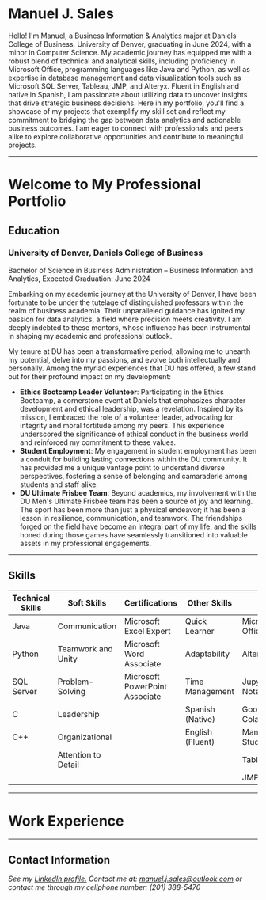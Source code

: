 # Manuel J. Sales

Hello! I'm Manuel, a Business Information & Analytics major at Daniels College of Business, University of Denver, graduating in June 2024, with a minor in Computer Science. My academic journey has equipped me with a robust blend of technical and analytical skills, including proficiency in Microsoft Office, programming languages like Java and Python, as well as expertise in database management and data visualization tools such as Microsoft SQL Server, Tableau, JMP, and Alteryx. Fluent in English and native in Spanish, I am passionate about utilizing data to uncover insights that drive strategic business decisions. Here in my portfolio, you'll find a showcase of my projects that exemplify my skill set and reflect my commitment to bridging the gap between data analytics and actionable business outcomes. I am eager to connect with professionals and peers alike to explore collaborative opportunities and contribute to meaningful projects.

<a name="top"></a>
<hr>

# Welcome to My Professional Portfolio
<a name="education"></a>
## Education
### University of Denver, Daniels College of Business
Bachelor of Science in Business Administration – Business Information and Analytics, Expected Graduation: June 2024

Embarking on my academic journey at the University of Denver, I have been fortunate to be under the tutelage of distinguished professors within the realm of business academia. Their unparalleled guidance has ignited my passion for data analytics, a field where precision meets creativity. I am deeply indebted to these mentors, whose influence has been instrumental in shaping my academic and professional outlook.

My tenure at DU has been a transformative period, allowing me to unearth my potential, delve into my passions, and evolve both intellectually and personally. Among the myriad experiences that DU has offered, a few stand out for their profound impact on my development:
<ul>
  <li><b>Ethics Bootcamp Leader Volunteer</b>:  Participating in the Ethics Bootcamp, a cornerstone event at Daniels that emphasizes character development and ethical leadership, was a revelation. Inspired by its mission, I embraced the role of a volunteer leader, advocating for integrity and moral fortitude among my peers. This experience underscored the significance of ethical conduct in the business world and reinforced my commitment to these values.</li>
  <li><b>Student Employment</b>: My engagement in student employment has been a conduit for building lasting connections within the DU community. It has provided me a unique vantage point to understand diverse perspectives, fostering a sense of belonging and camaraderie among students and staff alike.</li>
  <li><b>DU Ultimate Frisbee Team</b>: Beyond academics, my involvement with the DU Men's Ultimate Frisbee team has been a source of joy and learning. The sport has been more than just a physical endeavor; it has been a lesson in resilience, communication, and teamwork. The friendships forged on the field have become an integral part of my life, and the skills honed during those games have seamlessly transitioned into valuable assets in my professional engagements.</li>
</ul>



<a name="skills"></a>
<hr>

## Skills

| Technical Skills    | Soft Skills          | Certifications                 | Other Skills     | Tools
|---------------------|----------------------|--------------------------------|------------------|--------------
| Java                | Communication        | Microsoft Excel Expert         | Quick Learner    | Microsoft Office
| Python              | Teamwork and Unity   | Microsoft Word Associate       | Adaptability     | Alteryx
| SQL Server          | Problem-Solving      | Microsoft PowerPoint Associate | Time Management  | Jupyter Notebook
| C                   | Leadership           |                                | Spanish (Native) | Google Colaboratory
| C++                 | Organizational       |                                | English (Fluent) | Manamgement Studio
|                     | Attention to Detail  |                                |                  | Tableau
|                     |                      |                                |                  | JMP


<a name="Contact"></a>
<hr>

# Work Experience
<a name="experience"></a>
<hr>


## Contact Information
<i>See my [LinkedIn profile.](https://www.linkedin.com/in/manueljsales/)</i>
<i>Contact me at: manuel.j.sales@outlook.com
<i>or contact me through my cellphone number: (201) 388-5470
